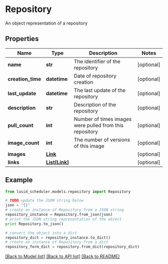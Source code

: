 # Repository

An object representation of a repository

## Properties
Name | Type | Description | Notes
------------ | ------------- | ------------- | -------------
**name** | **str** | The identifier of the repository | [optional] 
**creation_time** | **datetime** | Date of  repository creation | [optional] 
**last_update** | **datetime** | The last update of the repository | [optional] 
**description** | **str** | Description of the repository | [optional] 
**pull_count** | **int** | Number of times images were pulled from this repository | [optional] 
**image_count** | **int** | The number of versions of this image | [optional] 
**images** | [**Link**](Link.md) |  | [optional] 
**links** | [**List[Link]**](Link.md) |  | [optional] 

## Example

```python
from lusid_scheduler.models.repository import Repository

# TODO update the JSON string below
json = "{}"
# create an instance of Repository from a JSON string
repository_instance = Repository.from_json(json)
# print the JSON string representation of the object
print Repository.to_json()

# convert the object into a dict
repository_dict = repository_instance.to_dict()
# create an instance of Repository from a dict
repository_form_dict = repository.from_dict(repository_dict)
```
[[Back to Model list]](../README.md#documentation-for-models) [[Back to API list]](../README.md#documentation-for-api-endpoints) [[Back to README]](../README.md)


